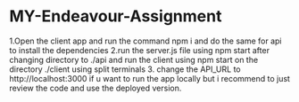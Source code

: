 # MY-Endeavour-Assignment

1.Open the client app and run the command npm i and do the same for api to install the dependencies
2.run the server.js file using npm start after changing directory to ./api and run the client using npm start on  the directory ./client using split terminals
3. change the API_URL to http://localhost:3000 if u want to run the app locally but i recommend to just review the code and use the deployed version.
